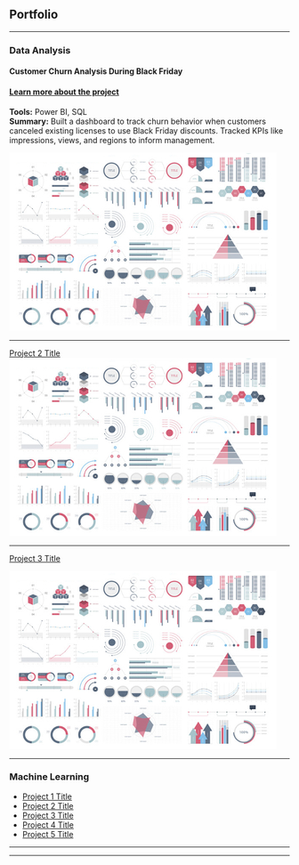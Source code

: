 ## Portfolio

---

### Data Analysis
#### Customer Churn Analysis During Black Friday
#### [Learn more about the project](/sample_page) <br> 
**Tools:** Power BI, SQL <br>
**Summary:** Built a dashboard to track churn behavior when customers canceled existing licenses to use Black Friday discounts. Tracked KPIs like impressions, views, and regions to inform management.
 <!--  Assets to Add: Screenshot of dashboard, PDF export from Power BI -->

<img src="images/dummy_thumbnail.jpg?raw=true"/>

---
[Project 2 Title](/pdf/sample_presentation.pdf)
<img src="images/dummy_thumbnail.jpg?raw=true"/>

---
[Project 3 Title](http://example.com/)
<!-- [Project 3 Title](http://example.com/) -->
<img src="images/dummy_thumbnail.jpg?raw=true"/>

---

### Machine Learning

- [Project 1 Title](http://example.com/)
- [Project 2 Title](http://example.com/)
- [Project 3 Title](http://example.com/)
- [Project 4 Title](http://example.com/)
- [Project 5 Title](http://example.com/)

---




---
 <!-- <p style="font-size:11px">Page template forked from <a href="https://github.com/evanca/quick-portfolio">evanca</a></p> -->
<!-- Remove above link if you don't want to attibute -->
